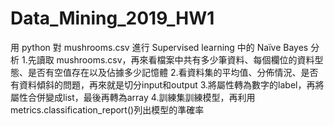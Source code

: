 # Data_Mining_2019_HW1
用 python 對 mushrooms.csv 進行 Supervised learning 中的 Naïve Bayes 分析
1.先讀取 mushrooms.csv，再來看檔案中共有多少筆資料、每個欄位的資料型態、是否有空值存在以及佔據多少記憶體
2.看資料集的平均值、分佈情況、是否有資料傾斜的問題，再來就是切分input和output
3.將屬性轉為數字的label，再將屬性合併變成list，最後再轉為array
4.訓練集訓練模型，再利用 metrics.classification_report()列出模型的準確率
